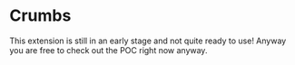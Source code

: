 # Crumbs

This extension is still in an early stage and not quite ready to use! Anyway you are free to check out the POC right now anyway.
